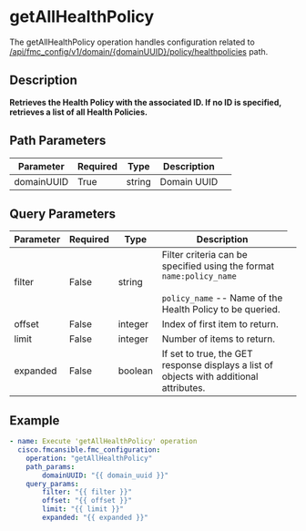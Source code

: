 # getAllHealthPolicy

The getAllHealthPolicy operation handles configuration related to [/api/fmc_config/v1/domain/{domainUUID}/policy/healthpolicies](/paths//api/fmc_config/v1/domain/{domain_uuid}/policy/healthpolicies.md) path.&nbsp;
## Description
**Retrieves the Health Policy with the associated ID. If no ID is specified, retrieves a list of all Health Policies.**

## Path Parameters
| Parameter | Required | Type | Description |
| --------- | -------- | ---- | ----------- |
| domainUUID | True | string <td colspan=3> Domain UUID |

## Query Parameters
| Parameter | Required | Type | Description |
| --------- | -------- | ---- | ----------- |
| filter | False | string <td colspan=3> Filter criteria can be specified using the format <code>name:policy_name</code><br/><br/><code>policy_name</code> -- Name of the Health Policy to be queried. |
| offset | False | integer <td colspan=3> Index of first item to return. |
| limit | False | integer <td colspan=3> Number of items to return. |
| expanded | False | boolean <td colspan=3> If set to true, the GET response displays a list of objects with additional attributes. |

## Example
```yaml
- name: Execute 'getAllHealthPolicy' operation
  cisco.fmcansible.fmc_configuration:
    operation: "getAllHealthPolicy"
    path_params:
        domainUUID: "{{ domain_uuid }}"
    query_params:
        filter: "{{ filter }}"
        offset: "{{ offset }}"
        limit: "{{ limit }}"
        expanded: "{{ expanded }}"

```
